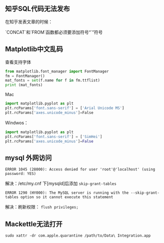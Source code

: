 
## 知乎SQL代码无法发布

在知乎发表文章的时候：

\`CONCAT\`和\`FROM\`函数都必须要添加符号“\`”符号

## Matplotlib中文乱码

查看支持字体

```py
from matplotlib.font_manager import FontManager
fm = FontManager()
mat_fonts = set(f.name for f in fm.ttflist)
print (mat_fonts)
```

Mac

```py
import matplotlib.pyplot as plt
plt.rcParams['font.sans-serif'] = ['Arial Unicode MS']
plt.rcParams['axes.unicode_minus']=False​
```

Windwos：

```py
import matplotlib.pyplot as plt
plt.rcParams['font.sans-serif'] = ['SimHei']
plt.rcParams['axes.unicode_minus']=False
```

## mysql 外网访问

```
ERROR 1045 (28000): Access denied for user 'root'@'localhost' (using password: YES)
```

解决：/etc/my.cnf 下\[mysqld\]后添加 `skip-grant-tables`

```
ERROR 1290 (HY000): The MySQL server is running with the --skip-grant-tables option so it cannot execute this statement
```

解决：刷新权限： `flush privileges;`



## Mackettle无法打开

```
sudo xattr -dr com.apple.quarantine /path/to/Data\ Integration.app
```

